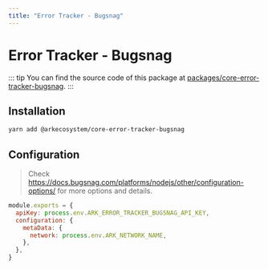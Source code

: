 ```yaml
---
title: "Error Tracker - Bugsnag"
---
```


# Error Tracker - Bugsnag

::: tip
You can find the source code of this package at [packages/core-error-tracker-bugsnag](https://github.com/ArkEcosystem/core/tree/master/packages/core-error-tracker-bugsnag).
:::

## Installation

```bash
yarn add @arkecosystem/core-error-tracker-bugsnag
```

## Configuration

> Check https://docs.bugsnag.com/platforms/nodejs/other/configuration-options/ for more options and details.

```js
module.exports = {
  apiKey: process.env.ARK_ERROR_TRACKER_BUGSNAG_API_KEY,
  configuration: {
    metaData: {
      network: process.env.ARK_NETWORK_NAME,
    },
  },
}
```
